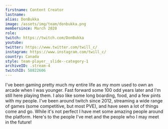 ```yaml
---
firstname: Content Creator
lastname: 
alias: DonBukka
image: /assets/img/team/donbukka.png
membersince: March 2020
role:
twitch: https://twitch.com/DonBukka
youtube:
twitter: https://www.twitter.com/twill_c/
instagram: https://www.instagram.com/twill_c/
country: Canada
style: team-player__slide--category-1
archiveID: .stream-4
twitchID: 58822606 
---
```

I've been gaming pretty much my entire life as my mom used to own an arcade when I was younger. Fast forward some 100 odd years later and I'm still here playing them. I also like some long boarding, food, and a few pints with my people. I've been around twitch since 2012, streaming a wide range of games (some competitive, but most PVE), and have seen a lot of things come and go. While it's not perfect I have met some amazing people around the platform. Here's to the people I've met and the people who I may meet in the future! 